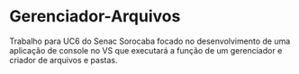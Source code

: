 # Gerenciador-Arquivos
Trabalho para UC6 do Senac Sorocaba focado no desenvolvimento de uma aplicação de console no VS que executará a função de um gerenciador e criador de arquivos e pastas.
